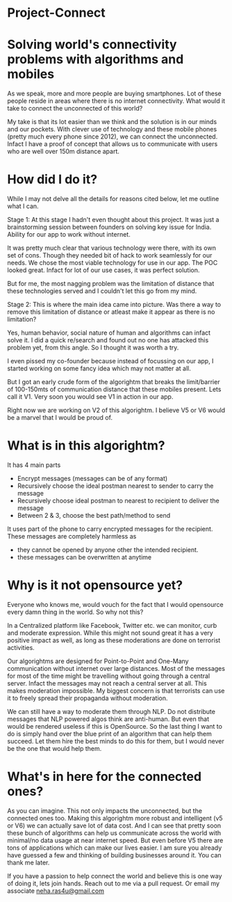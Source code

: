 # Project-Connect
Solving world's connectivity problems with algorithms and mobiles
=====

As we speak, more and more people are buying smartphones. Lot of these people reside in areas where there is no internet connectivity. What would it take to connect the unconnected of this world?

My take is that its lot easier than we think and the solution is in our minds and our pockets. With clever use of technology and these mobile phones (pretty much every phone since 2012), we can connect the unconnected. Infact I have a proof of concept that allows us to communicate with users who are well over 150m distance apart.

How did I do it?
====
While I may not delve all the details for reasons cited below, let me outline what I can.

Stage 1:
At this stage I hadn't even thought about this project. It was just a brainstorming session between founders on solving key issue for India. Ability for our app to work without internet.

It was pretty much clear that various technology were there, with its own set of cons. Though they needed bit of hack to work seamlessly for our needs. We chose the most viable technology for use in our app. The POC looked great. Infact for lot of our use cases, it was perfect solution.

But for me, the most nagging problem was the limitation of distance that these technologies served and I couldn't let this go from my mind.

Stage 2:
This is where the main idea came into picture. Was there a way to remove this limitation of distance or atleast make it appear as there is no limitation?

Yes, human behavior, social nature of human and algorithms can infact solve it. I did a quick re/search and found out no one has attacked this problem yet, from this angle. So I thought it was worth a try.

I even pissed my co-founder because instead of focussing on our app, I started working on some fancy idea which may not matter at all.

But I got an early crude form of the algorightm that breaks the limit/barrier of 100-150mts of communication distance that these mobiles present. Lets call it V1. Very soon you would see V1 in action in our app.

Right now we are working on V2 of this algorightm. I believe V5 or V6 would be a marvel that I would be proud of.

What is in this algorightm?
====
It has 4 main parts
* Encrypt messages (messages can be of any format)
* Recursively choose the ideal postman nearest to sender to carry the message
* Recursively choose ideal postman to nearest to recipient to deliver the message
* Between 2 & 3, choose the best path/method to send

It uses part of the phone to carry encrypted messages for the recipient. 
These messages are completely harmless as 
* they cannot be opened by anyone other the intended recipient.
* these messages can be overwritten at anytime 

Why is it not opensource yet?
====
Everyone who knows me, would vouch for the fact that I would opensource every damn thing in the world. So why not this?

In a Centralized platform like Facebook, Twitter etc. we can monitor, curb and moderate expression. While this might not sound great it has a very positive impact as well, as long as these moderations are done on terrorist activities. 

Our algorightms are designed for Point-to-Point and One-Many communication without internet over large distances. Most of the messages for most of the time might be travelling without going through a central server. Infact the messages may not reach a central server at all. This makes moderation impossible. My biggest concern is that terrorists can use it to freely spread their propaganda without moderation.

We can still have a way to moderate them through NLP. Do not distribute messages that NLP powered algos think are anti-human. But even that would be rendered useless if this is OpenSource. So the last thing I want to do is simply hand over the blue print of an algorithm that can help them succeed. Let them hire the best minds to do this for them, but I would never be the one that would help them.

What's in here for the connected ones?
===========
As you can imagine. This not only impacts the unconnected, but the connected ones too. Making this algorightm more robust and intelligent (v5 or V6) we can actually save lot of data cost. And I can see that pretty soon these bunch of algorithms can help us communicate across the world with minimal/no data usage at near internet speed. But even before V5 there are tons of applications which can make our lives easier. I am sure you already have guessed a few and thinking of building businesses around it. You can thank me later.


If you have a passion to help connect the world and believe this is one way of doing it, lets join hands. Reach out to me via a pull request. Or email my associate neha.ras4u@gmail.com
